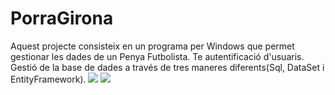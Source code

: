 # PorraGirona
Aquest projecte consisteix en un programa per Windows que permet gestionar les dades de un Penya Futbolista. Te autentificació d'usuaris. Gestió de la base de dades a través de tres maneres diferents(Sql, DataSet i EntityFramework). 
<img src="/imatges/Login.png">
<img src="/imatges/Program.png">